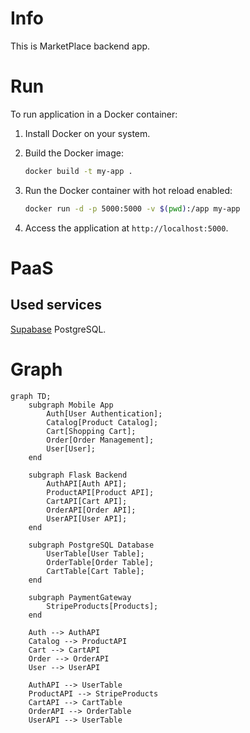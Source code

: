 # Info

This is MarketPlace backend app.

# Run

To run application in a Docker container:

1. Install Docker on your system.

2. Build the Docker image:

    ```bash
    docker build -t my-app .
    ```

3. Run the Docker container with hot reload enabled:

    ```bash
    docker run -d -p 5000:5000 -v $(pwd):/app my-app
    ```

4. Access the application at `http://localhost:5000`.

# PaaS

## Used services

[Supabase](https://supabase.com/dashboard/project/ulwhvgtkewyxpcubqfjq) PostgreSQL.

# Graph

```mermaid
graph TD;
    subgraph Mobile App
        Auth[User Authentication];
        Catalog[Product Catalog];
        Cart[Shopping Cart];
        Order[Order Management];
        User[User];
    end

    subgraph Flask Backend
        AuthAPI[Auth API];
        ProductAPI[Product API];
        CartAPI[Cart API];
        OrderAPI[Order API];
        UserAPI[User API];
    end

    subgraph PostgreSQL Database
        UserTable[User Table];
        OrderTable[Order Table];
        CartTable[Cart Table];
    end

    subgraph PaymentGateway
        StripeProducts[Products];
    end

    Auth --> AuthAPI
    Catalog --> ProductAPI
    Cart --> CartAPI
    Order --> OrderAPI
    User --> UserAPI

    AuthAPI --> UserTable
    ProductAPI --> StripeProducts
    CartAPI --> CartTable
    OrderAPI --> OrderTable
    UserAPI --> UserTable
```